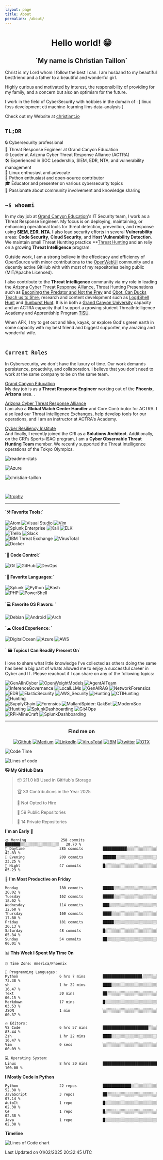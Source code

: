 ```yaml
---
layout: page
title: About
permalink: /about/
---
```


<h1 align = "center"> Hello  world! 😁</h1>

<h2 align="center">`My name is Christian Taillon`</h2>

Christ is my Lord whom I follow the best I can. I am husband to my beautiful bestfriend and a father to a beautiful and wonderful girl. 

Highly curious and motivated by interest, the responsibility of providing for my family, and a concern but also an optimism for the future.

I work in the field of CyberSecurity with hobbies in the domain of : [ linux foss development cti machine-learning llms data-analysis ]. 

Check out my Website at [christiant.io](https://christiant.io/)

## `TL;DR`

🔒 Cybersecurity professional<br>
🏢 Threat Response Engineer at Grand Canyon Education<br>
🌐 Leader at Arizona Cyber Threat Response Alliance (ACTRA)<br>
🛠️ Experienced in SOC Leadership, SIEM, EDR, NTA, and vulnerability management<br>
🐧 Linux enthusiast and advocate <br>
🐍 Python enthusiast and open-source contributor<br>
🎓 Educator and presenter on various cybersecurity topics<br>
🤝 Passionate about community involvement and knowledge sharing<br>

## `~$ whoami`
In my day job at [Grand Canyon Education](https://www.gce.com/)'s IT Security team, I work as a Threat Response Engineer. My focus is on deploying, maintaining, or enhancing operational tools for threat detection, prevention, and response using **[SIEM](https://christiant.io/spl)**, **[EDR](https://christiant.io/logscale_beg_guide)**, **[NTA](https://christiant.io/snort-suricata-guide)**. I also lead security efforts in several **Vulnerability** areas: **Code Security**, **Cloud Security**, and **Host Vulnerability Detection**. We maintain  small Threat Huntting practice **[Threat Hunting](https://christiantaillon.medium.com/part-time-threat-hunting-considering-its-efficacy-85598a9d339) and an reliy on a growing **Threat Intelligence** program.

Outside work, I am a strong believe in the effecicacy and efficiency of OpenSource with minor contributions to the [OpenWebUI](https://openwebui.com/u/christiant/) community and a decently active GitHub with with most of my repositories being public (MIT/Apache Licensed). 

I also contribute to the **Threat Intelligence** community via my role in leading the [Arizona Cyber Threat Response Alliance](https://actraaz.org/), Threat Hunting Presenations such as [Beconimg the Predator and Not the Prey](https://www.youtube.com/watch?v=f4kPxj9jzqU) and [Qbot: Can Ducks Teach us to Shre](https://www.youtube.com/live/UDQAMxdofkY?si=B9sX04JDvrZsltn5), research and content development such as [Log4Shell Hunt](https://github.com/christian-taillon/log4shell-hunting) and [Sunburst Hunt](https://github.com/christian-taillon/sunburst-hunting). It is in both a [Grand Canyon University](https://www.gcu.edu/) capacity and an ACTRA capacity that I support a growing student ThreatIntelligence Academy and Apprentiship Program [TISU](https://www.youtube.com/watch?v=_4uO6nu93I8).

When AFK, I try to get out and hike, kayak, or explore God's green earth in some capacity with my best friend and biggest supporter, my amazing and wonderful wife. <br> <br>
## `Current Roles`
In Cybersecurity, we don't have the luxury of time. Our work demands persistence, proactivity, and collaboration. I believe that you don't need to work at the same company to be on the same team.

[Grand Canyon Education](https://www.gce.com/) <br>
My day job is as a <b> Threat Response Engineer </b> working out of the <b>Phoenix, Arizona</b> area. .

[Arizona Cyber Threat Response Alliance](https://www.actraaz.org/) <br>
I am also a <b>Global Watch Center Handler</b> and Core Contributor for ACTRA. I also lead our Threat Intelligence Exchanges, help develop tools for our operations, and I am an instructor at ACTRA's Academy.

[Cyber Resiliency Institute](https://www.cyberresilienceinstitute.org/) <br>
And finally, I recently joined the CRI as a <b>Solutions Architect</b>. Additionally, on the CRI's Sports-ISAO program, I am a <b>Cyber Observable Threat Hunting Team</b> member. We recently supported the Threat Intelligence operations of the Tokyo Olympics.

<a target="_blank"><img alt="readme-stats" src="https://github-readme-stats.vercel.app/api?username=christian-taillon&show_icons=true&theme=vue-dark"/></a>

<a target="_blank"><img alt="Azure" src="https://github-readme-stats.vercel.app/api/top-langs/?username=christian-taillon&layout=compact&theme=vue-dark"/></a>
<p><img align="center" src="https://github-readme-streak-stats.herokuapp.com/?user=christian-taillon&theme=vue-dark" alt="christian-taillon"/></p>
<br>

[![trophy](https://github-profile-trophy.vercel.app/?username=christian-taillon&theme=chalk&no-frame=true&column=4)](https://github.com/ryo-ma/github-profile-trophy)

<hr style="width:75%;text-align:center">
<h4>`⚒ Favorite Tools:`</h4>
<p>
<a target="_blank"><img alt="Atom" src="https://img.shields.io/badge/Atom-15FF70?logo=atom&logoColor=white&style=flat"/></a>
<a target="_blank"><img alt="Visual Studio" src="https://img.shields.io/badge/Visual%20Studio-white?logo=visual-studio&style=flat&logoColor=purple"/></a>
<a target="_blank"><img alt="Vim" src="https://img.shields.io/badge/Vim-00AB42?logo=vim&logoColor=white&style=flat"/></a> <br>
<a target="_blank"><img alt="Splunk Enterprise" src="https://img.shields.io/badge/Splunk%20ES-FF375F?logo=splunk&logoColor=white&style=flat"/></a>
<a target="_blank"><img alt="Kali" src="https://img.shields.io/badge/Katoolin-000911?logo=kali-linux&logoColor=white&style=flat"/></a>
<a target="_blank"><img alt="ELK" src="https://img.shields.io/badge/ELK-white?logo=elastic&logoColor=pink&style=flat"/></a> <br>
<a target="_blank"><img alt="Trello" src="https://img.shields.io/badge/Trello-white?logo=trello&logoColor=blue&style=flat"/></a>
<a target="_blank"><img alt="Slack" src="https://img.shields.io/badge/Slack-purple?logo=slack&logoColor=yellow&style=flat"/></a> <br>
<a target="_blank"><img alt="IBM Threat Exchange" src="https://img.shields.io/badge/XForce-004BA8?logo=IBM&logoColor=white&style=flat"/></a>
<a target="_blank"><img alt="VirusTotal" src="https://img.shields.io/badge/VirusTotal%20Graphs-white?logo=virustotal&logoColor=blue&style=flat"/></a>  <br>
<a target="_blank"><img alt="Docker" src="https://img.shields.io/badge/Docker-white?logo=docker&logoColor=1793D1&style=flat"/></a>
<h4>`💾 Code Control:`</h4>
<a target="_blank"><img alt="Git" src="https://img.shields.io/badge/Git-black?logo=git&style=flat"/></a>
<a target="_blank"><img alt="GitHub" src="https://img.shields.io/badge/GitHub-%2312100E?logo=GitHub&style=flat"/></a>
<a target="_blank"><img alt="DevOps" src="https://img.shields.io/badge/Azure%20DevOps-white?logo=azure-devops&logoColor=blue&style=flat"/></a>
</p>
<h4>`📄 Favorite Languages:`</h4>
<p  >
<a target="_blank"><img alt="Splunk" src="https://img.shields.io/badge/-Splunk-FF375F?logo=splunk&logoColor=white&style=flat"/></a>
<a target="_blank"><img alt="Python" src="https://img.shields.io/badge/Python-1793D1?logo=python&style=flat&logoColor=yellow"/></a>
<a target="_blank"><img alt="Bash" src="https://img.shields.io/badge/Bash-1E2742?logo=gnu-bash&style=flat&logoColor=white"/></a> <br>
<a target="_blank"><img alt="PHP" src="https://img.shields.io/badge/php-7B99EE?logo=php&style=flat&logoColor=white"/></a>
<a target="_blank"><img alt="PowerShell" src="https://img.shields.io/badge/PowerShell-0082FF?logo=powershell&style=flat&logoColor=white"/></a> <br>
</p>
<p>
<h4>`💻 Favorite OS Flavors: `</h4>
<p  >
<a target="_blank"><img alt="Debian" src="https://img.shields.io/badge/Debian-white?logo=Debian&logoColor=red&style=flat"/></a>
<a target="_blank"><img alt="Android" src="https://img.shields.io/badge/Android-3DDC84?logo=android&logoColor=white&style=flat"/></a>
<a target="_blank"><img alt="Arch" src="https://img.shields.io/badge/Arch%20Linux-1793D1?logo=arch-linux&logoColor=white&style=flat"/></a>
</p>
<p>
<h4>`☁ Cloud Experience: `</h4>
<p>
<a target="_blank"><img alt="DigitalOcean" src="https://img.shields.io/badge/DigitalOcean-white?logo=digitalocean&logoColor=blue&style=flat"/></a>
<a target="_blank"><img alt="Azure" src="https://img.shields.io/badge/Azure-white?logo=microsoft-azure&logoColor=blue&style=flat"/></a>
<a target="_blank"><img alt="AWS" src="https://img.shields.io/badge/AWS-orange ?logo=amazon-aws&logoColor=black&style=flat"/></a>
</p>
<h4>` ‍🖼️ Topics I Can Readily Present On`</h4>
<p> 
I love to share what little knowledge I've collected as others doing the same has been a big part of whats allowed me to enjoy a successful career in Cyber and IT. Please reachout if I can share on any of the following topics: 

<a target="_blank"><img alt="GenAIInCyber" src="https://img.shields.io/badge/-🤖%20GenAI%20in%20CyberSecurity-blueviolet?logo=&logoColor=white&style=flat"/></a>
<a target="_blank"><img alt="OpenWeightModels" src="https://img.shields.io/badge/-🔒%20Safeley%20Running%20OpenWeight%20Models-red?logo=&logoColor=white&style=flat"/></a>
<a target="_blank"><img alt="AgentAITeam" src="https://img.shields.io/badge/-🤖%20Building%20an%20AgenticAI%20Team-green?logo=&logoColor=white&style=flat"/></a>
<a target="_blank"><img alt="InferenceGovernance" src="https://img.shields.io/badge/-🌐%20Inference%20Governance-yellow?logo=&logoColor=white&style=flat"/></a>
<a target="_blank"><img alt="LocalLLMs" src="https://img.shields.io/badge/-💻%20Local%20LLMs:AI%20on%20the%20Edge-orange?logo=&logoColor=white&style=flat"/></a>
<a target="_blank"><img alt="GenAIRAG" src="https://img.shields.io/badge/-🤖🔍%20GenAI%20RAG:%20Retrieval-Augmented%20Generation-pink?logo=&logoColor=white&style=flat"/></a>
<a target="_blank"><img alt="NetworkForensics" src="https://img.shields.io/badge/-🕵️‍♂️%20Network%20Forensics:Deep%20Packet%20Inspection-darkred?logo=&logoColor=white&style=flat"/></a>
<a target="_blank"><img alt="EDR" src="https://img.shields.io/badge/-🔍%20Endpoint%20Detection%20and%20Response:%20Advanced-royalblue?logo=&logoColor=white&style=flat"/></a>
<a target="_blank"><img alt="ElasticSecurity" src="https://img.shields.io/badge/-🌐%20Elastic%20Security:Unified%20Threat%20Protection-lightgreen?logo=&logoColor=white&style=flat"/></a>
<a target="_blank"><img alt="AWS_Security" src="https://img.shields.io/badge/-aws🔒%20AWS%20Security:Best%20Practices-purple?logo=aws&logoColor=white&style=flat"/></a>
<a target="_blank"><img alt="Hunting" src="https://img.shields.io/badge/-🐺%20Threat%20Hunting%20Effectively%20-orange?logo=&logoColor=white&style=flat"/></a>
<a target="_blank"><img alt="CTIHunting" src="https://img.shields.io/badge/-🐺%20CTI%20Driven%20Threat%20Hunting-darkred?logo=&logoColor=white&style=flat"/></a>
<a target="_blank"><img alt="Hunting" src="https://img.shields.io/badge/-📈%20Threat%20Intelligence:Make%20Data%20Work%20for%20You-yellow?logo=&logoColor=white&style=flat"/></a> <br>
<a target="_blank"><img alt="SupplyChain" src="https://img.shields.io/badge/-🗡️Supply%20Chain%20Attacks:%20OpenSource-lightred?logo=&logoColor=white&style=flat"/></a>
<a target="_blank"><img alt="Forensics" src="https://img.shields.io/badge/-🖫Forensics:%20OpenSource-green?logo=&logoColor=white&style=flat"/></a>
<a target="_blank"><img alt="MallardSpider: QakBot" src="https://img.shields.io/badge/-🕷Mallard%20Spider:%20QakBot-brown?logo=&logoColor=white&style=flat"/></a>
<a target="_blank"><img alt="ModernSoc" src="https://img.shields.io/badge/-📟%20Modernizing%20The%20SOC-purple?logo=&logoColor=white&style=flat"/></a> <br>
<a target="_blank"><img alt="Hunting" src="https://img.shields.io/badge/-📱%20SIEM:%20Centralizing%20SecOps-blue?logo=&logoColor=white&style=flat"/></a>
<a target="_blank"><img alt="SplunkDashboarding" src="https://img.shields.io/badge/-📊%20Splunk%20Advanced%20Dashboard%20Design-green?logo=&logoColor=white&style=flat"/></a>
<a target="_blank"><img alt="Git4Ops" src="https://img.shields.io/badge/-%20Git4Ops-black?logo=github&logoColor=white&style=flat"/></a> <br>
<a target="_blank"><img alt="RPi-MineCraft" src="https://img.shields.io/badge/-🥧%20Raspbery%20Pi%20Scripting%20Minecraft:%20Python-pink?logo=&logoColor=white&style=flat"/></a>
<a target="_blank"><img alt="SplunkDashboarding" src="https://img.shields.io/badge/-🔍%20Memory%20Forensics:%20Vollatility-gray?logo=&logoColor=white&style=flat"/></a>
</p>
<hr style="width:100%;text-align:center">

<div style="text-align: center">
<h3 style="text-align:center">Find me on</h3>
<p style="text-align:center"> <a href="https://github.com/christian-taillon" target="_blank"><img alt="Github"
src="https://img.shields.io/badge/GitHub-black?&style=flat&logo=Github&logoColor=white" /></a>
<a href="https://github.com/christian-taillon" target="_blank"><img alt="Medium"
src="https://img.shields.io/badge/Medium-white?&style=flat&logo=medium&logoColor=black" /></a>
<a href="https://www.linkedin.com/in/christiantaillon/" target="_blank"><img alt="LinkedIn"
src="https://img.shields.io/badge/Linkedin-white?&style=flat&logo=linkedin&logoColor=blue" /></a>
<a href="https://www.virustotal.com/gui/user/christianblueteam/graphs" target="_blank"><img alt="VirusTotal"
src="https://img.shields.io/badge/VirusTotal-white?&style=flat&logo=virustotal&logoColor=blue" /></a>
<a href="https://exchange.xforce.ibmcloud.com/user/me/aboutme" target="_blank"><img alt="IBM"
src="https://img.shields.io/badge/XForce-004BA8?&style=flat&logo=ibm&logoColor=white" /></a>
<a href="https://twitter.com/christian_tail" target="_blank"><img alt="twitter"
src="https://img.shields.io/badge/Twitter-white?&style=flat&logo=twitter&logoColor=blue" /></a>
<a href="https://otx.alienvault.com/user/tufteam67/pulses" target="_blank"><img alt="OTX"
src="https://img.shields.io/badge/OpenThreatExchange-black?&style=flat&logo=atom&logoColor=white" /></a>
</p>
 </div>




<!--START_SECTION:waka-->
![Code Time](http://img.shields.io/badge/Code%20Time-591%20hrs%2027%20mins-blue)

![Lines of code](https://img.shields.io/badge/From%20Hello%20World%20I%27ve%20Written-66.4%20thousand%20lines%20of%20code-blue)

**🐱 My GitHub Data** 

> 📦 211.0 kB Used in GitHub's Storage 
 > 
> 🏆 33 Contributions in the Year 2025
 > 
> 🚫 Not Opted to Hire
 > 
> 📜 59 Public Repositories 
 > 
> 🔑 14 Private Repositories 
 > 
**I'm an Early 🐤** 

```text
🌞 Morning                258 commits         ███████░░░░░░░░░░░░░░░░░░   28.70 % 
🌆 Daytime                385 commits         ███████████░░░░░░░░░░░░░░   42.83 % 
🌃 Evening                209 commits         ██████░░░░░░░░░░░░░░░░░░░   23.25 % 
🌙 Night                  47 commits          █░░░░░░░░░░░░░░░░░░░░░░░░   05.23 % 
```
📅 **I'm Most Productive on Friday** 

```text
Monday                   180 commits         █████░░░░░░░░░░░░░░░░░░░░   20.02 % 
Tuesday                  162 commits         █████░░░░░░░░░░░░░░░░░░░░   18.02 % 
Wednesday                114 commits         ███░░░░░░░░░░░░░░░░░░░░░░   12.68 % 
Thursday                 160 commits         ████░░░░░░░░░░░░░░░░░░░░░   17.80 % 
Friday                   181 commits         █████░░░░░░░░░░░░░░░░░░░░   20.13 % 
Saturday                 48 commits          █░░░░░░░░░░░░░░░░░░░░░░░░   05.34 % 
Sunday                   54 commits          ██░░░░░░░░░░░░░░░░░░░░░░░   06.01 % 
```


📊 **This Week I Spent My Time On** 

```text
🕑︎ Time Zone: America/Phoenix

💬 Programming Languages: 
Python                   6 hrs 7 mins        ██████████████████░░░░░░░   73.38 % 
sh                       1 hr 22 mins        ████░░░░░░░░░░░░░░░░░░░░░   16.47 % 
Text                     30 mins             ██░░░░░░░░░░░░░░░░░░░░░░░   06.15 % 
Markdown                 17 mins             █░░░░░░░░░░░░░░░░░░░░░░░░   03.53 % 
JSON                     1 min               ░░░░░░░░░░░░░░░░░░░░░░░░░   00.37 % 

🔥 Editors: 
VS Code                  6 hrs 57 mins       █████████████████████░░░░   83.44 % 
Zsh                      1 hr 22 mins        ████░░░░░░░░░░░░░░░░░░░░░   16.47 % 
Vim                      0 secs              ░░░░░░░░░░░░░░░░░░░░░░░░░   00.09 % 

💻 Operating System: 
Linux                    8 hrs 20 mins       █████████████████████████   100.00 % 
```

**I Mostly Code in Python** 

```text
Python                   22 repos            █████████████░░░░░░░░░░░░   52.38 % 
JavaScript               3 repos             ██░░░░░░░░░░░░░░░░░░░░░░░   07.14 % 
AutoIt                   1 repo              █░░░░░░░░░░░░░░░░░░░░░░░░   02.38 % 
C#                       1 repo              █░░░░░░░░░░░░░░░░░░░░░░░░   02.38 % 
Java                     1 repo              █░░░░░░░░░░░░░░░░░░░░░░░░   02.38 % 
```



**Timeline**

![Lines of Code chart](https://raw.githubusercontent.com/christian-taillon/christian-taillon/main/assets/bar_graph.png)


 Last Updated on 01/02/2025 20:32:45 UTC
<!--END_SECTION:waka-->
